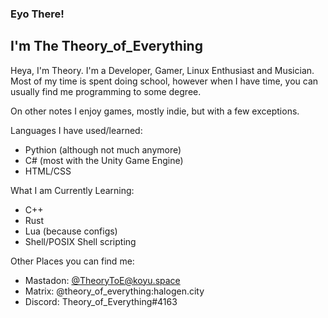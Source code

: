 ### Eyo There!
## I'm The Theory_of_Everything
Heya, I'm Theory. I'm a Developer, Gamer, Linux Enthusiast and Musician. Most of my time is spent doing school, however when I have time, you can usually find me programming to some degree.

On other notes I enjoy games, mostly indie, but with a few exceptions.

Languages I have used/learned:
- Pythion (although not much anymore)
- C# (most with the Unity Game Engine)
- HTML/CSS

What I am Currently Learning:
- C++
- Rust
- Lua (because configs)
- Shell/POSIX Shell scripting

Other Places you can find me:
- Mastadon: [@TheoryToE@koyu.space](https://koyu.space/@TheoryToE)
- Matrix:   @theory_of_everything:halogen.city
- Discord:  Theory_of_Everything#4163
